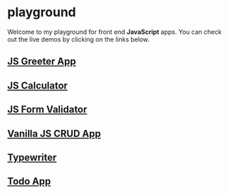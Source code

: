# playground

Welcome to my playground for front end **JavaScript** apps.
You can check out the live demos by clicking on the links below.

## [JS Greeter App](https://devlana.github.io/playground/js-greeter-app/)

## [JS Calculator](https://devlana.github.io/playground/js-calculator/)

## [JS Form Validator](https://devlana.github.io/playground/js-form-validator/)

## [Vanilla JS CRUD App](https://devlana.github.io/playground/vanilla-js-crud-app/)

## [Typewriter](https://devlana.github.io/playground/typewriter/)

## [Todo App](https://devlana.github.io/playground/todo-app/)
